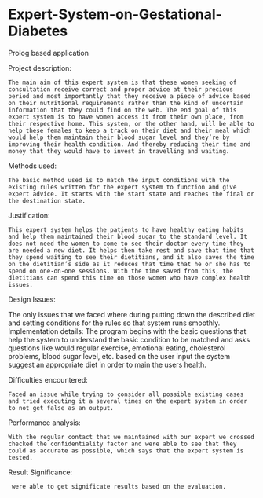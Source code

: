 # Expert-System-on-Gestational-Diabetes

Prolog based application

Project description: 

	The main aim of this expert system is that these women seeking of consultation receive correct and proper advice at their precious period and most importantly that they receive a piece of advice based on their nutritional requirements rather than the kind of uncertain information that they could find on the web. The end goal of this expert system is to have women access it from their own place, from their respective home. This system, on the other hand, will be able to help these females to keep a track on their diet and their meal which would help them maintain their blood sugar level and they’re by improving their health condition. And thereby reducing their time and money that they would have to invest in travelling and waiting. 

Methods used: 

	The basic method used is to match the input conditions with the existing rules written for the expert system to function and give expert advice. It starts with the start state and reaches the final or the destination state. 

Justification: 

	This expert system helps the patients to have healthy eating habits and help them maintained their blood sugar to the standard level. It does not need the women to come to see their doctor every time they are needed a new diet. It helps then take rest and save that time that they spend waiting to see their dietitians, and it also saves the time on the dietitian’s side as it reduces that time that he or she has to spend on one-on-one sessions. With the time saved from this, the dietitians can spend this time on those women who have complex health issues. 

Design Issues: 

The only issues that we faced where during putting down the described diet and setting conditions for the rules so that system runs smoothly.
Implementation details: 
	The program begins with the basic questions that help the system to understand the basic condition to be matched and asks questions like would regular exercise, emotional eating, cholesterol problems, blood sugar level, etc. based on the user input the system suggest an appropriate diet in order to main the users health.

Difficulties encountered:  

	Faced an issue while trying to consider all possible existing cases and tried executing it a several times on the expert system in order to not get false as an output. 

Performance analysis: 

	With the regular contact that we maintained with our expert we crossed checked the confidentiality factor and were able to see that they could as accurate as possible, which says that the expert system is tested. 

Result Significance:

	 were able to get significate results based on the evaluation.



